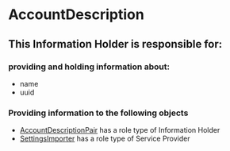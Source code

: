 # AccountDescription
## This Information Holder is responsible for:
### providing and holding information about: 
* name
* uuid
### Providing information to the following objects 
* [AccountDescriptionPair](../InformationHolders/AccountDescriptionPair.md) has a role type of Information Holder
* [SettingsImporter](../ServiceProviders/SettingsImporter.md) has a role type of Service Provider
